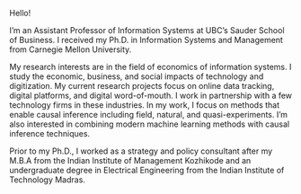 Hello! 

I’m an Assistant Professor of Information Systems at UBC’s Sauder School of Business. I received my Ph.D. in Information Systems and Management from Carnegie Mellon University.

My research interests are in the field of economics of information systems. I study the economic, business, and social impacts of technology and digitization. My current research projects focus on online data tracking, digital platforms, and digital word-of-mouth. I work in partnership with a few technology firms in these industries. In my work, I focus on methods that enable causal inference including field, natural, and quasi-experiments. I’m also interested in combining modern machine learning methods with causal inference techniques.

Prior to my Ph.D., I worked as a strategy and policy consultant after my M.B.A from the Indian Institute of Management Kozhikode and an undergraduate degree in Electrical Engineering from the Indian Institute of Technology Madras.
